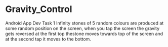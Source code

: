 # Gravity_Control
Android App Dev Task 1
  Infinity stones of 5 random colours are produced at some random position on the screen, when you tap the screen the gravity gets reversed at the first top thestone moves towards top of the screen and at the second tap it moves to the bottom.
